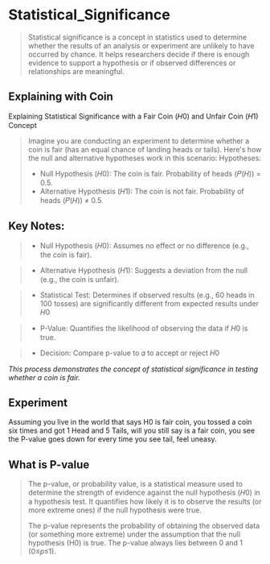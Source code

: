 # Statistical_Significance
> Statistical significance is a concept in statistics used to determine whether the results of an analysis or experiment are unlikely to have occurred by chance. It helps researchers decide if there is enough evidence to support a hypothesis or if observed differences or relationships are meaningful.

## Explaining with Coin
Explaining Statistical Significance with a Fair Coin (𝐻0) and Unfair Coin (𝐻1) Concept
> Imagine you are conducting an experiment to determine whether a coin is fair (has an equal chance of landing heads or tails). Here's how the null and alternative hypotheses work in this scenario:
> Hypotheses:
> + Null Hypothesis (𝐻0): The coin is fair. Probability of heads (𝑃(𝐻)) = 0.5.
> + Alternative Hypothesis (𝐻1): The coin is not fair. Probability of heads (𝑃(𝐻)) ≠ 0.5.

## Key Notes:
> + Null Hypothesis (𝐻0): Assumes no effect or no difference (e.g., the coin is fair).

> + Alternative Hypothesis (𝐻1): Suggests a deviation from the null (e.g., the coin is unfair).

> + Statistical Test: Determines if observed results (e.g., 60 heads in 100 tosses) are significantly different from expected results under 𝐻0

> + P-Value: Quantifies the likelihood of observing the data if 𝐻0 is true.

> + Decision: Compare p-value to 𝛼 to accept or reject 𝐻0​

_This process demonstrates the concept of statistical significance in testing whether a coin is fair._

## Experiment
Assuming you live in the world that says H0 is fair coin, you tossed a coin six times and got 1 Head and 5 Tails, will you still say is a fair coin, you see the P-value goes down for every time you see tail, feel uneasy.

## What is P-value
> The p-value, or probability value, is a statistical measure used to determine the strength of evidence against the null hypothesis (𝐻0) in a hypothesis test. It quantifies how likely it is to observe the results (or more extreme ones) if the null hypothesis were true.
> 
> The p-value represents the probability of obtaining the observed data (or something more extreme) under the assumption that the null hypothesis (H0) is true.
> The p-value always lies between 0 and 1 (0≤𝑝≤1).
